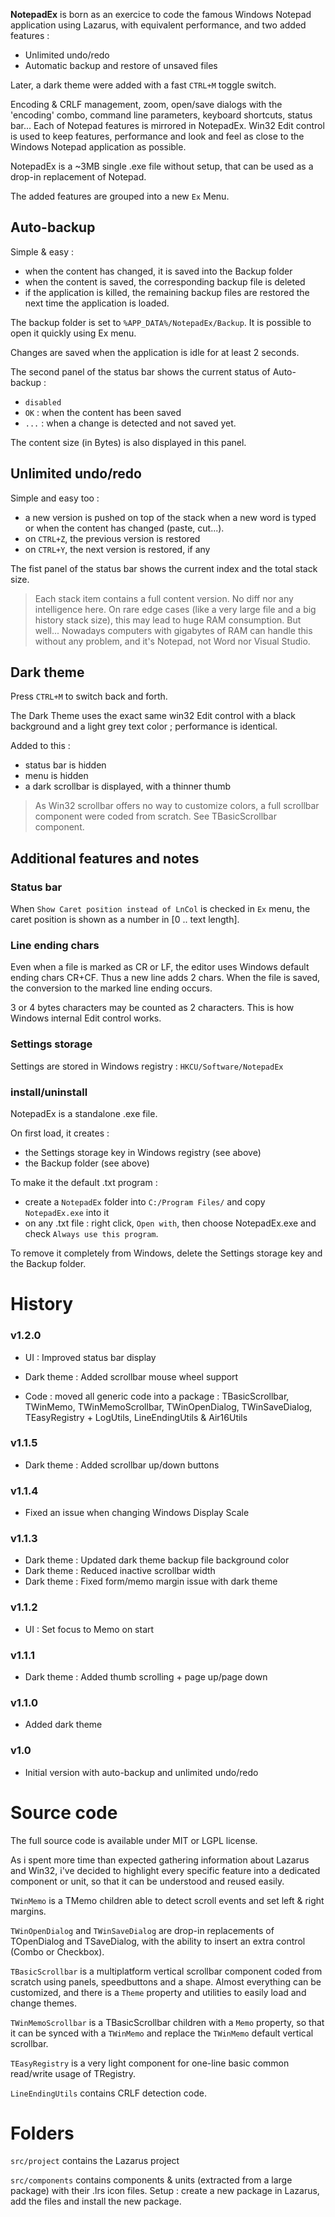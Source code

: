 
**NotepadEx** is born as an exercice to code the famous Windows Notepad application using Lazarus, with equivalent performance, and two added features :
- Unlimited undo/redo
- Automatic backup and restore of unsaved files

Later, a dark theme were added with a fast `CTRL+M` toggle switch.

Encoding & CRLF management, zoom, open/save dialogs with the 'encoding' combo, command line parameters, keyboard shortcuts, status bar... Each of Notepad features is mirrored in NotepadEx. Win32 Edit control is used to keep features, performance and look and feel as close to the Windows Notepad application as possible.

NotepadEx is a ~3MB single .exe file without setup, that can be used as a drop-in replacement of Notepad.

The added features are grouped into a new `Ex` Menu.

## Auto-backup
Simple & easy : 
- when the content has changed, it is saved into the Backup folder
- when the content is saved, the corresponding backup file is deleted
- if the application is killed, the remaining backup files are restored the next time the application is loaded.

The backup folder is set to `%APP_DATA%/NotepadEx/Backup`. It is possible to open it quickly using Ex menu.

Changes are saved when the application is idle for at least 2 seconds.

The second panel of the status bar shows the current status of Auto-backup :
- `disabled`
- `OK` : when the content has been saved
- `...` : when a change is detected and not saved yet. 

The content size (in Bytes) is also displayed in this panel.

## Unlimited undo/redo
Simple and easy too : 
- a new version is pushed on top of the stack when a new word is typed or when the content has changed (paste, cut...).
- on `CTRL+Z`, the previous version is restored
- on `CTRL+Y`, the next version is restored, if any

The fist panel of the status bar shows the current index and the total stack size.

> Each stack item contains a full content version. No diff nor any intelligence here. On rare edge cases (like a very large file and a big history stack size), this may lead to huge RAM consumption. But well... Nowadays computers with gigabytes of RAM can handle this without any problem, and it's Notepad, not Word nor Visual Studio.

## Dark theme
Press `CTRL+M` to switch back and forth.

The Dark Theme uses the exact same win32 Edit control with a black background and a light grey text color ; performance is identical.

Added to this :
- status bar is hidden
- menu is hidden
- a dark scrollbar is displayed, with a thinner thumb

> As Win32 scrollbar offers no way to customize colors, a full scrollbar component were coded from scratch. See TBasicScrollbar component.

## Additional features and notes

### Status bar
When `Show Caret position instead of LnCol` is checked in `Ex` menu, the caret position is shown as a number in [0 .. text length].


### Line ending chars
Even when a file is marked as CR or LF, the editor uses Windows default ending
chars CR+CF. Thus a new line adds 2 chars. When the file is saved, the conversion
to the marked line ending occurs.

3 or 4 bytes characters may be counted as 2 characters. This is how Windows internal Edit control works.

### Settings storage
Settings are stored in Windows registry : `HKCU/Software/NotepadEx`

### install/uninstall
NotepadEx is a standalone .exe file. 

On first load, it creates :
- the Settings storage key in Windows registry (see above)
- the Backup folder (see above)

To make it the default .txt program :
- create a `NotepadEx` folder into `C:/Program Files/` and copy `NotepadEx.exe` into it
- on any .txt file : right click, `Open with`, then choose NotepadEx.exe and check `Always use this program`.

To remove it completely from Windows, delete the Settings storage key and the Backup folder.


# History

### v1.2.0
- UI : Improved status bar display
- Dark theme : Added scrollbar mouse wheel support

- Code : moved all generic code into a package : TBasicScrollbar, TWinMemo, TWinMemoScrollbar,
TWinOpenDialog, TWinSaveDialog, TEasyRegistry + LogUtils, LineEndingUtils & Air16Utils

### v1.1.5
- Dark theme : Added scrollbar up/down buttons

### v1.1.4
- Fixed an issue when changing Windows Display Scale

### v1.1.3
- Dark theme : Updated dark theme backup file background color
- Dark theme : Reduced inactive scrollbar width
- Dark theme : Fixed form/memo margin issue with dark theme

### v1.1.2
- UI : Set focus to Memo on start

### v1.1.1
- Dark theme : Added thumb scrolling + page up/page down

### v1.1.0
- Added dark theme

### v1.0
- Initial version with auto-backup and unlimited undo/redo


# Source code
The full source code is available under MIT or LGPL license.

As i spent more time than expected gathering information about Lazarus and Win32, i've decided to highlight every specific feature into a dedicated component or unit, so that it can be understood and reused easily.

`TWinMemo` is a TMemo children able to detect scroll events and set left & right margins.

`TWinOpenDialog` and `TWinSaveDialog` are drop-in replacements of TOpenDialog and TSaveDialog, with the ability to insert an extra control (Combo or Checkbox).

`TBasicScrollbar` is a multiplatform vertical scrollbar component coded from scratch using panels, speedbuttons and a shape. Almost everything can be customized, and there is a `Theme` property and utilities to easily load and change themes.

`TWinMemoScrollbar` is a TBasicScrollbar children with a `Memo` property, so that it can be synced with a `TWinMemo` and replace the `TWinMemo` default vertical scrollbar.

`TEasyRegistry` is a very light component for one-line basic common read/write usage of TRegistry.

`LineEndingUtils` contains CRLF detection code.

# Folders
`src/project` contains the Lazarus project

`src/components` contains components & units (extracted from a large package) with their .lrs icon files. Setup : create a new package in Lazarus, add the files and install the new package.


